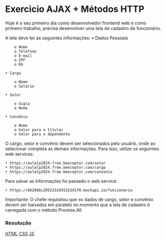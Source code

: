 # Exercicio AJAX + Métodos HTTP

Hoje é o seu primeiro dia como desenvolvedor frontend web e como primeiro
trabalho, precisa desenvolver uma tela de cadastro de funcionário.

A tela deve ter as seguintes informações:
    • Dados Pessoais

        o Nome
        o Telefone
        o E-mail
        o CPF
        o RG

    • Cargo

        o Nome
        o Salário

    • Setor

        o Sigla
        o Nome

    • Convênio

        o Nome
        o Valor para o titular
        o Valor para o dependente

O cargo, setor e convênio devem ser selecionados pelo usuário, onde ao selecionar completa as demais informações. Para isso, utilize os seguintes web services:

    • https://aulalp2024.free.beeceptor.com/setor
    • https://aulalp2024.free.beeceptor.com/cargo
    • https://aulalp2024.free.beeceptor.com/convenio


Para salvar as informações foi passado o web service:

    • https://66266bc2052332d55322d1f0.mockapi.io/funcionario

Importante: O chefe requisitou que os dados de cargo, setor e convênio devem ser baixados em paralelo no momento que a tela de cadastro é carregada com o método Promise.All.

### Resulução
[HTML](https://github.com/thaisconto/Curso-ADS/tree/main/JavaScript_Web/Listas/Lista10/exercicio.html)
[CSS](https://github.com/thaisconto/Curso-ADS/tree/main/JavaScript_Web/Listas/Lista10/exercicio.css)
[JS](https://github.com/thaisconto/Curso-ADS/tree/main/JavaScript_Web/Listas/Lista10/exercicio.js)
